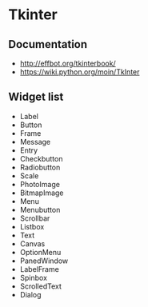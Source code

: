 # Tkinter

## Documentation

- http://effbot.org/tkinterbook/
- https://wiki.python.org/moin/TkInter

## Widget list

- Label
- Button
- Frame
- Message
- Entry
- Checkbutton
- Radiobutton
- Scale
- PhotoImage
- BitmapImage
- Menu
- Menubutton
- Scrollbar
- Listbox
- Text
- Canvas
- OptionMenu
- PanedWindow
- LabelFrame
- Spinbox
- ScrolledText
- Dialog
